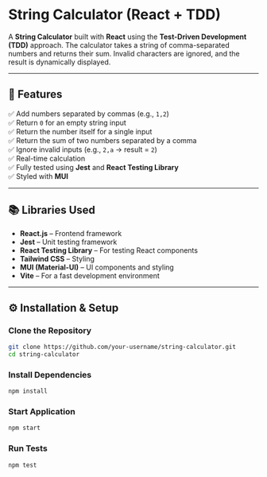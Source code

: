 # String Calculator (React + TDD)

A **String Calculator** built with **React** using the **Test-Driven Development (TDD)** approach. The calculator takes a string of comma-separated numbers and returns their sum. Invalid characters are ignored, and the result is dynamically displayed.

---

## 🚀 **Features**

✅ Add numbers separated by commas (e.g., `1,2`)\
✅ Return `0` for an empty string input\
✅ Return the number itself for a single input\
✅ Return the sum of two numbers separated by a comma\
✅ Ignore invalid inputs (e.g., `2,a` → result = `2`)\
✅ Real-time calculation\
✅ Fully tested using **Jest** and **React Testing Library**\
✅ Styled with **MUI**

---

## 📚 **Libraries Used**

- **React.js** – Frontend framework
- **Jest** – Unit testing framework
- **React Testing Library** – For testing React components
- **Tailwind CSS** – Styling
- **MUI (Material-UI)** – UI components and styling
- **Vite** – For a fast development environment

---

## ⚙️ **Installation & Setup**

### Clone the Repository

```bash
git clone https://github.com/your-username/string-calculator.git
cd string-calculator
```

### Install Dependencies

```bash
npm install
```

### Start Application

```bash
npm start
```

### Run Tests

```bash
npm test
```
